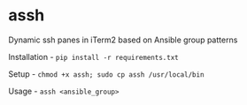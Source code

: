 # assh
Dynamic ssh panes in iTerm2 based on Ansible group patterns

Installation - `pip install -r requirements.txt`

Setup - `chmod +x assh; sudo cp assh /usr/local/bin`

Usage - `assh <ansible_group>`

